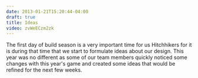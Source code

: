 ```yaml
---
date: 2013-01-21T15:20:44-04:00
draft: true
title: Ideas
video: zvWeECzm2zk
---
```


The first day of build season is a very important time for us Hitchhikers for it
is during that time that we start to formulate ideas about our design. This year
was no different as some of our team members quickly noticed some changes with
this year's game and created some ideas that would be refined for the next few
weeks.
